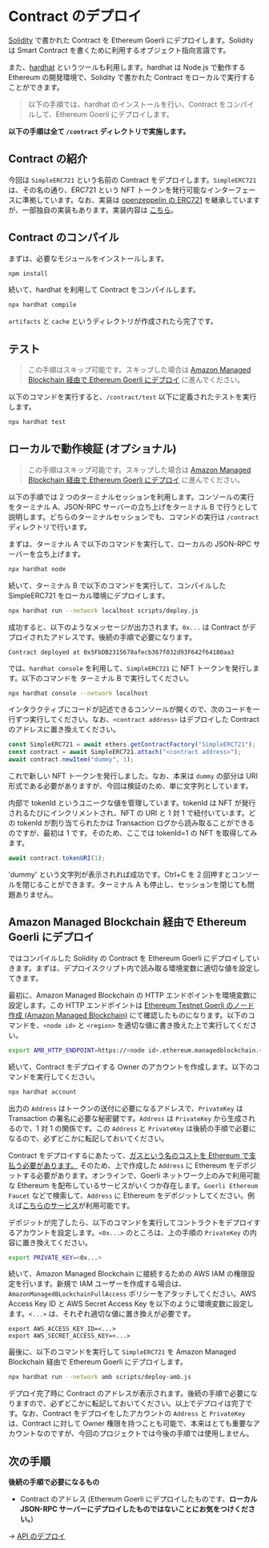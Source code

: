 # Contract のデプロイ

[Solidity](https://docs.soliditylang.org/) で書かれた Contract を Ethereum Goerli にデプロイします。Solidity は Smart Contract を書くために利用するオブジェクト指向言語です。

また、[hardhat](https://hardhat.org/) というツールも利用します。hardhat は Node.js で動作する Ethereum の開発環境で、Solidity で書かれた Contract をローカルで実行することができます。

> 以下の手順では、hardhat のインストールを行い、Contract をコンパイルして、Ethereum Goerli にデプロイします。

**以下の手順は全て `/contract` ディレクトリで実施します。**

## Contract の紹介

今回は `SimpleERC721` という名前の Contract をデプロイします。`SimpleERC721` は、その名の通り、ERC721 という NFT トークンを発行可能なインターフェースに準拠しています。なお、実装は [openzeppelin の ERC721](https://docs.openzeppelin.com/contracts/3.x/erc721) を継承していますが、一部独自の実装もあります。実装内容は [こちら](/contract/contracts/SimpleERC721.sol)。

## Contract のコンパイル

まずは、必要なモジュールをインストールします。

```bash
npm install
```

続いて、hardhat を利用して Contract をコンパイルします。

```bash
npx hardhat compile
```

`artifacts` と `cache` というディレクトリが作成されたら完了です。

## テスト

> この手順はスキップ可能です。スキップした場合は [Amazon Managed Blockchain 経由で Ethereum Goerli にデプロイ](#) に進んでください。

以下のコマンドを実行すると、`/contract/test` 以下に定義されたテストを実行します。

```bash
npx hardhat test
```

## ローカルで動作検証 (オプショナル)

> この手順はスキップ可能です。スキップした場合は [Amazon Managed Blockchain 経由で Ethereum Goerli にデプロイ](#) に進んでください。

以下の手順では 2 つのターミナルセッションを利用します。コンソールの実行をターミナル A、JSON-RPC サーバーの立ち上げをターミナル B で行うとして説明します。どちらのターミナルセッションでも、コマンドの実行は `/contract` ディレクトリで行います。

まずは、ターミナル A で以下のコマンドを実行して、ローカルの JSON-RPC サーバーを立ち上げます。

```bash
npx hardhat node
```

続いて、ターミナル B で以下のコマンドを実行して、コンパイルした SimpleERC721 をローカル環境にデプロイします。

```bash
npx hardhat run --network localhost scripts/deploy.js
```

成功すると、以下のようなメッセージが出力されます。`0x...` は Contract がデプロイされたアドレスです。後続の手順で必要になります。

```
Contract deployed at 0x5FbDB2315678afecb367f032d93F642f64180aa3
```

では、`hardhat console` を利用して、`SimpleERC721` に NFT トークンを発行します。以下のコマンドを ターミナル B で実行してください。

```bash
npx hardhat console --network localhost
```

インタラクティブにコードが記述できるコンソールが開くので、次のコードを一行ずつ実行してください。なお、`<contract address>` はデプロイした Contract のアドレスに置き換えてください。

```js
const SimpleERC721 = await ethers.getContractFactory("SimpleERC721");
const contract = await SimpleERC721.attach("<contract address>");
await contract.newItem("dummy", 1);
```

これで新しい NFT トークンを発行しました。なお、本来は `dummy` の部分は URI 形式である必要がありますが、今回は検証のため、単に文字列としています。

内部で tokenId というユニークな値を管理しています。tokenId は NFT が発行されるたびにインクリメントされ、NFT の URI と 1 対 1 で紐付いています。どの tokenId が割り当てられたかは Transaction ログから読み取ることができるのですが、最初は 1 です。そのため、ここでは tokenId=1 の NFT を取得してみます。

```js
await contract.tokenURI(1);
```

'dummy' という文字列が表示されれば成功です。Ctrl+C を 2 回押すとコンソールを閉じることができます。ターミナル A も停止し、セッションを閉じても問題ありません。

## Amazon Managed Blockchain 経由で Ethereum Goerli にデプロイ

ではコンパイルした Solidity の Contract を Ethereum Goerli にデプロイしていきます。まずは、デプロイスクリプト内で読み取る環境変数に適切な値を設定してきます。

最初に、Amazon Managed Blockchain の HTTP エンドポイントを環境変数に設定します。この HTTP エンドポイントは [Ethereum Testnet Goerli のノード作成 (Amazon Managed Blockchain)](/docs/ja/DOCS_01_CREATE_AMB.md) にて確認したものになります。以下のコマンドを、`<node id>` と `<region>` を適切な値に書き換えた上で実行してください。

```bash
export AMB_HTTP_ENDPOINT=https://<node id>.ethereum.managedblockchain.<region>.amazonaws.com
```

続いて、Contract をデプロイする Owner のアカウントを作成します。以下のコマンドを実行してください。

```bash
npx hardhat account
```

出力の `Address` はトークンの送付に必要になるアドレスで、`PrivateKey` は Transaction の署名に必要な秘密鍵です。`Address` は `PrivateKey` から生成されるので、1 対 1 の関係です。この `Address` と `PrivateKey` は後続の手順で必要になるので、必ずどこかに転記しておいてください。

Contract をデプロイするにあたって、[ガスという名のコストを Ethereum で支払う必要があります。](https://ethereum.org/en/developers/docs/gas/) そのため、上で作成した `Address` に Ethereum をデポジットする必要があります。オンラインで、Goerli ネットワーク上のみで利用可能な Ethereum を配布しているサービスがいくつか存在します。`Goerli Ethereum Faucet` などで検索して、`Address` に Ethereum をデポジットしてください。例えば[こちらのサービス](faucet.dimensions.network)が利用可能です。

デポジットが完了したら、以下のコマンドを実行してコントラクトをデプロイするアカウントを設定します。`<0x...>` のところは、上の手順の `PrivateKey` の内容に置き換えてください。

```bash
export PRIVATE_KEY=<0x...>
```

続いて、Amazon Managed Blockchain に接続するための AWS IAM の権限設定を行います。新規で IAM ユーザーを作成する場合は、`AmazonManagedBLockchainFullAccess` ポリシーをアタッチしてください。AWS Access Key ID と AWS Secret Access Key を以下のように環境変数に設定します。`<...>` は、それぞれ適切な値に置き換えが必要です。

```
export AWS_ACCESS_KEY_ID=<...>
export AWS_SECRET_ACCESS_KEY=<...>
```

最後に、以下のコマンドを実行して `SimpleERC721` を Amazon Managed Blockchain 経由で Ethereum Goerli にデプロイします。

```bash
npx hardhat run --network amb scripts/deploy-amb.js
```

デプロイ完了時に Contract のアドレスが表示されます。後続の手順で必要になりますので、必ずどこかに転記しておいてください。以上でデプロイは完了です。なお、Contract をデプロイをしたアカウントの `Address` と `PrivateKey` は、Contract に対して Owner 権限を持つことも可能で、本来はとても重要なアカウントなのですが、今回のプロジェクトでは今後の手順では使用しません。

## 次の手順

**後続の手順で必要になるもの**

- Contract のアドレス (Ethereum Goerli にデプロイしたものです、**ローカル JSON-RPC サーバーにデプロイしたものではないことにお気をつけください。**)

-> [API のデプロイ](/docs/ja/DOCS_03_DEPLOY_API.md)
